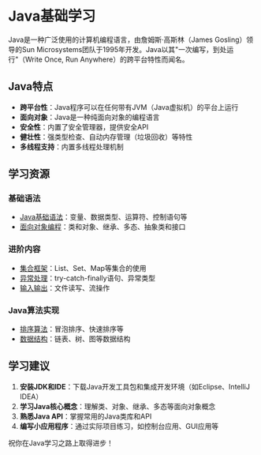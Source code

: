 # Java基础学习

Java是一种广泛使用的计算机编程语言，由詹姆斯·高斯林（James Gosling）领导的Sun Microsystems团队于1995年开发。Java以其"一次编写，到处运行"（Write Once, Run Anywhere）的跨平台特性而闻名。

## Java特点

- **跨平台性**：Java程序可以在任何带有JVM（Java虚拟机）的平台上运行
- **面向对象**：Java是一种纯面向对象的编程语言
- **安全性**：内置了安全管理器，提供安全API
- **健壮性**：强类型检查、自动内存管理（垃圾回收）等特性
- **多线程支持**：内置多线程处理机制

## 学习资源

### 基础语法
- [Java基础语法](https://github.com/GahooChen/GahooChenBlog/blob/main/src/programming-languages/java/basic-syntax.md)：变量、数据类型、运算符、控制语句等
- [面向对象编程](https://github.com/GahooChen/GahooChenBlog/blob/main/src/programming-languages/java/oop.md)：类和对象、继承、多态、抽象类和接口

### 进阶内容
- [集合框架](https://github.com/GahooChen/GahooChenBlog/blob/main/src/programming-languages/java/collections-framework.md)：List、Set、Map等集合的使用
- [异常处理](https://github.com/GahooChen/GahooChenBlog/blob/main/src/programming-languages/java/exception-handling.md)：try-catch-finally语句、异常类型
- [输入输出](https://github.com/GahooChen/GahooChenBlog/blob/main/src/programming-languages/java/io.md)：文件读写、流操作

### Java算法实现
- [排序算法](https://github.com/GahooChen/GahooChenBlog/blob/main/src/programming-languages/java/sorting-algorithms.md)：冒泡排序、快速排序等
- [数据结构](https://github.com/GahooChen/GahooChenBlog/blob/main/src/programming-languages/java/data-structures.md)：链表、树、图等数据结构

## 学习建议

1. **安装JDK和IDE**：下载Java开发工具包和集成开发环境（如Eclipse、IntelliJ IDEA）
2. **学习Java核心概念**：理解类、对象、继承、多态等面向对象概念
3. **熟悉Java API**：掌握常用的Java类库和API
4. **编写小应用程序**：通过实际项目练习，如控制台应用、GUI应用等

祝你在Java学习之路上取得进步！